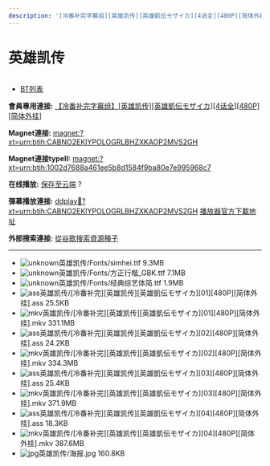 ```yaml
---
description: '[冷番补完字幕组][英雄凯传][英雄凱伝モザイカ][4话全][480P][简体外挂]'
---
```


# 英雄凯传



<figure><img src="https://s1.ax1x.com/2018/09/27/iQSzyn.jpg" alt=""><figcaption></figcaption></figure>

* [BT列表](https://share.dmhy.org/topics/view/500198_4_480P.html#tabs-1)

**會員專用連接:** [【冷番补完字幕组】\[英雄凯传\]\[英雄凱伝モザイカ\]\[4话全\]\[480P\]\[简体外挂\]](https://dl.dmhy.org/2018/09/27/1002d7688a461ee5b8d1584f9ba80e7e995968c7.torrent)

**Magnet連接:** [magnet:?xt=urn:btih:CABNO2EKIYPOLOGRLBHZXKAOP2MVS2GH](https://magnet/?xt=urn:btih:CABNO2EKIYPOLOGRLBHZXKAOP2MVS2GH\&dn=\&tr=http%3A%2F%2F104.238.198.186%3A8000%2Fannounce\&tr=udp%3A%2F%2F104.238.198.186%3A8000%2Fannounce\&tr=http%3A%2F%2Ftracker.openbittorrent.com%3A80%2Fannounce\&tr=udp%3A%2F%2Ftracker3.itzmx.com%3A6961%2Fannounce\&tr=http%3A%2F%2Ftracker4.itzmx.com%3A2710%2Fannounce\&tr=http%3A%2F%2Ftracker.publicbt.com%3A80%2Fannounce\&tr=http%3A%2F%2Ftracker.prq.to%2Fannounce\&tr=http%3A%2F%2Fopen.acgtracker.com%3A1096%2Fannounce\&tr=https%3A%2F%2Ft-115.rhcloud.com%2Fonly_for_ylbud\&tr=http%3A%2F%2Fbtfile.sdo.com%3A6961%2Fannounce\&tr=http%3A%2F%2Fexodus.desync.com%3A6969%2Fannounce\&tr=http%3A%2F%2F121.14.98.151%3A9090%2Fannounce\&tr=http%3A%2F%2F173.254.204.71%3A1096%2Fannounce\&tr=http%3A%2F%2F188.190.120.74%3A80%2Fannounce\&tr=http%3A%2F%2F94.228.192.98%2Fannounce\&tr=http%3A%2F%2F95.68.246.30%3A80%2Fannounce\&tr=http%3A%2F%2Fanisaishuu.de%3A2710%2Fannounce)

**Magnet連接typeII:** [magnet:?xt=urn:btih:1002d7688a461ee5b8d1584f9ba80e7e995968c7](https://magnet/?xt=urn:btih:1002d7688a461ee5b8d1584f9ba80e7e995968c7)

**在线播放:** [保存至云端](https://mypikpak.com/drive/url-checker?url=magnet:?xt=urn:btih:1002d7688a461ee5b8d1584f9ba80e7e995968c7) ?

**彈幕播放連接:** [ddplay:magnet:?xt=urn:btih:CABNO2EKIYPOLOGRLBHZXKAOP2MVS2GH](ddplay:magnet:?xt=urn:btih:CABNO2EKIYPOLOGRLBHZXKAOP2MVS2GH\&dn=\&tr=http%3A%2F%2F104.238.198.186%3A8000%2Fannounce\&tr=udp%3A%2F%2F104.238.198.186%3A8000%2Fannounce\&tr=http%3A%2F%2Ftracker.openbittorrent.com%3A80%2Fannounce\&tr=udp%3A%2F%2Ftracker3.itzmx.com%3A6961%2Fannounce\&tr=http%3A%2F%2Ftracker4.itzmx.com%3A2710%2Fannounce\&tr=http%3A%2F%2Ftracker.publicbt.com%3A80%2Fannounce\&tr=http%3A%2F%2Ftracker.prq.to%2Fannounce\&tr=http%3A%2F%2Fopen.acgtracker.com%3A1096%2Fannounce\&tr=https%3A%2F%2Ft-115.rhcloud.com%2Fonly_for_ylbud\&tr=http%3A%2F%2Fbtfile.sdo.com%3A6961%2Fannounce\&tr=http%3A%2F%2Fexodus.desync.com%3A6969%2Fannounce\&tr=http%3A%2F%2F121.14.98.151%3A9090%2Fannounce\&tr=http%3A%2F%2F173.254.204.71%3A1096%2Fannounce\&tr=http%3A%2F%2F188.190.120.74%3A80%2Fannounce\&tr=http%3A%2F%2F94.228.192.98%2Fannounce\&tr=http%3A%2F%2F95.68.246.30%3A80%2Fannounce\&tr=http%3A%2F%2Fanisaishuu.de%3A2710%2Fannounce) [播放器官方下載地址](http://www.dandanplay.com/?from=dmhy)

**外部搜索連接:** [從谷歌搜索資源種子](https://www.google.com/search?oe=utf-8\&q=1002d7688a461ee5b8d1584f9ba80e7e995968c7)

***

* ![unknown](https://share.dmhy.org/images/icon/unknown.gif)英雄凯传/Fonts/simhei.ttf 9.3MB
* ![unknown](https://share.dmhy.org/images/icon/unknown.gif)英雄凯传/Fonts/方正行楷\_GBK.ttf 7.1MB
* ![unknown](https://share.dmhy.org/images/icon/unknown.gif)英雄凯传/Fonts/经典综艺体简.ttf 1.9MB
* ![ass](https://share.dmhy.org/images/icon/ass.gif)英雄凯传/\[冷番补完]\[英雄凯传]\[英雄凱伝モザイカ]\[01]\[480P]\[简体外挂].ass 25.5KB
* ![mkv](https://share.dmhy.org/images/icon/mkv.gif)英雄凯传/\[冷番补完]\[英雄凯传]\[英雄凱伝モザイカ]\[01]\[480P]\[简体外挂].mkv 331.1MB
* ![ass](https://share.dmhy.org/images/icon/ass.gif)英雄凯传/\[冷番补完]\[英雄凯传]\[英雄凱伝モザイカ]\[02]\[480P]\[简体外挂].ass 24.2KB
* ![mkv](https://share.dmhy.org/images/icon/mkv.gif)英雄凯传/\[冷番补完]\[英雄凯传]\[英雄凱伝モザイカ]\[02]\[480P]\[简体外挂].mkv 334.3MB
* ![ass](https://share.dmhy.org/images/icon/ass.gif)英雄凯传/\[冷番补完]\[英雄凯传]\[英雄凱伝モザイカ]\[03]\[480P]\[简体外挂].ass 25.4KB
* ![mkv](https://share.dmhy.org/images/icon/mkv.gif)英雄凯传/\[冷番补完]\[英雄凯传]\[英雄凱伝モザイカ]\[03]\[480P]\[简体外挂].mkv 371.9MB
* ![ass](https://share.dmhy.org/images/icon/ass.gif)英雄凯传/\[冷番补完]\[英雄凯传]\[英雄凱伝モザイカ]\[04]\[480P]\[简体外挂].ass 18.3KB
* ![mkv](https://share.dmhy.org/images/icon/mkv.gif)英雄凯传/\[冷番补完]\[英雄凯传]\[英雄凱伝モザイカ]\[04]\[480P]\[简体外挂].mkv 387.6MB
* ![jpg](https://share.dmhy.org/images/icon/jpg.gif)英雄凯传/海报.jpg 160.8KB
